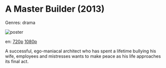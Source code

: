 # A Master Builder (2013)

Genres: drama

![poster](http://image.tmdb.org/t/p/w500/hlvs2omrrjg28XmQGG3jUKTZ5aZ.jpg)

en:
  [720p](magnet:?xt=urn:btih:A58E9196FC0289EC71C5A614EFDBDA152AD3F939&tr=udp://glotorrents.pw:6969/announce&tr=udp://tracker.opentrackr.org:1337/announce&tr=udp://torrent.gresille.org:80/announce&tr=udp://tracker.openbittorrent.com:80&tr=udp://tracker.coppersurfer.tk:6969&tr=udp://tracker.leechers-paradise.org:6969&tr=udp://p4p.arenabg.ch:1337&tr=udp://tracker.internetwarriors.net:1337)
  [1080p](magnet:?xt=urn:btih:AB100848A13F36BA1439B3B46E472D6E059A3F9F&tr=udp://glotorrents.pw:6969/announce&tr=udp://tracker.opentrackr.org:1337/announce&tr=udp://torrent.gresille.org:80/announce&tr=udp://tracker.openbittorrent.com:80&tr=udp://tracker.coppersurfer.tk:6969&tr=udp://tracker.leechers-paradise.org:6969&tr=udp://p4p.arenabg.ch:1337&tr=udp://tracker.internetwarriors.net:1337)
  


A successful, ego-maniacal architect who has spent a lifetime bullying his wife, employees and mistresses wants to make peace as his life approaches its final act.